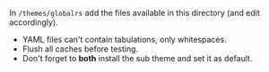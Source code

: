 In `/themes/globalrs` add the files available in this directory (and edit accordingly).

* YAML files can't contain tabulations, only whitespaces.
* Flush all caches before testing.
* Don't forget to **both** install the sub theme and set it as default.

